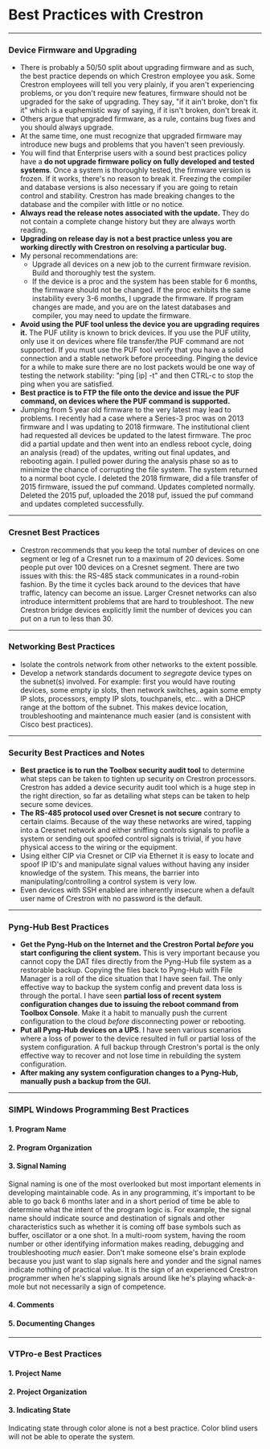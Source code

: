 # Best Practices with Crestron #

----------

### Device Firmware and Upgrading ###
 - There is probably a 50/50 split about upgrading firmware and as such, the best practice depends on which Crestron employee you ask. Some Crestron employees will tell you very plainly, if you aren't experiencing problems, or you don't require new features, firmware should not be upgraded for the sake of upgrading. They say, "if it ain't broke, don't fix it" which is a euphemistic way of saying, if it isn't broken, don't break it. 
 - Others argue that upgraded firmware, as a rule, contains bug fixes and you should always upgrade.
 - At the same time, one must recognize that upgraded firmware may introduce new bugs and problems that you haven't seen previously. 
 - You will find that Enterprise users with a sound best practices policy have a **do not upgrade firmware policy on fully developed and tested systems**. Once a system is thoroughly tested, the firmware version is frozen. If it works, there's no reason to break it. Freezing the compiler and database versions is also necessary if you are going to retain control and stability. Crestron has made breaking changes to the database and the compiler with little or no notice.
 - **Always read the release notes associated with the update.** They do not contain a complete change history but they are always worth reading. 
 - **Upgrading on release day is not a best practice unless you are working directly with Crestron on resolving a particular bug.**
 - My personal recommendations are:
    - Upgrade all devices on a new job to the current firmware revision. Build and thoroughly test the system.
    - If the device is a proc and the system has been stable for 6 months, the firmware should not be changed. If the proc exhibits the same instability every 3-6 months, I upgrade the firmware. If program changes are made, and you are on the latest databases and compiler, you may need to update the firmware.
 - **Avoid using the PUF tool unless the device you are upgrading requires it.** The PUF utility is known to brick devices. If you use the PUF utility, only use it on devices where file transfer/the PUF command are not supported. If you must use the PUF tool verify that you have a solid connection and a stable network before proceeding. Pinging the device for a while to make sure there are no lost packets would be one way of testing the network stability: "ping [ip] -t" and then CTRL-c to stop the ping when you are satisfied.
 - **Best practice is to FTP the file onto the device and issue the PUF command, on devices where the PUF command is supported.**
 - Jumping from 5 year old firmware to the very latest may lead to problems. I recently had a case where a Series-3 proc was on 2013 firmware and I was updating to 2018 firmware. The institutional client had requested all devices be updated to the latest firmware. The proc did a partial update and then went into an endless reboot cycle, doing an analysis (read) of the updates, writing out final updates, and rebooting again. I pulled power during the analysis phase so as to minimize the chance of corrupting the file system. The system returned to a normal boot cycle. I deleted the 2018 firmware, did a file transfer of 2015 firmware, issued the puf command. Updates completed normally. Deleted the 2015 puf, uploaded the 2018 puf, issued the puf command and updates completed successfully.

----------
### Cresnet Best Practices ###
 - Crestron recommends that you keep the total number of devices on one segment or leg of a Cresnet run to a maximum of 20 devices. Some people put over 100 devices on a Cresnet segment. There are two issues with this: the RS-485 stack communicates in a round-robin fashion. By the time it cycles back around to the devices that have traffic, latency can become an issue.  Larger Cresnet networks can also introduce intermittent problems that are hard to troubleshoot. The new Crestron bridge devices explicitly limit the number of devices you can put on a run to less than 30.

----------
### Networking Best Practices ###
 - Isolate the controls network from other networks to the extent possible.
 - Develop a network standards document to *segregate* device types on the subnet(s) involved. For example: first you would have routing devices, some empty ip slots, then network switches, again some empty IP slots, processors, empty IP slots, touchpanels, etc... with a DHCP range at the bottom of the subnet. This makes device location, troubleshooting and maintenance much easier (and is consistent with Cisco best practices).

----------
### Security Best Practices and Notes ###
 - **Best practice is to run the Toolbox security audit tool** to determine what steps can be taken to tighten up security on Crestron processors. Crestron has added a device security audit tool which is a huge step in the right direction, so far as detailing what steps can be taken to help secure some devices. 
 - **The RS-485 protocol used over Cresnet is not secure** contrary to certain claims. Because of the way these networks are wired, tapping into a Cresnet network and either sniffing controls signals to profile a system or sending out spoofed control signals is trivial, if you have physical access to the wiring or the equipment.
 - Using either CIP via Cresnet or CIP via Ethernet it is easy to locate and spoof IP ID's and manipulate signal values without having any insider knowledge of the system. This means, the barrier into manipulating/controlling a control system is very low.
 - Even devices with SSH enabled are inherently insecure when a default user name of Crestron with no password is the default.

----------
### Pyng-Hub Best Practices ###
 - **Get the Pyng-Hub on the Internet and the Crestron Portal *before* you start configuring the client system.** This is very important because you cannot copy the DAT files directly from the Pyng-Hub file system as a restorable backup. Copying the files back to Pyng-Hub with File Manager is a roll of the dice situation that I have seen fail. The only effective way to backup the system config and prevent data loss is through the portal. I have seen **partial loss of recent system configuration changes due to issuing the reboot command from Toolbox Console**. Make it a habit to manually push the current configuration to the cloud *before* disconnecting power or rebooting.
 - **Put all Pyng-Hub devices on a UPS**. I have seen various scenarios where a loss of power to the device resulted in full or partial loss of the system configuration. A full backup through Crestron's portal is the only effective way to recover and not lose time in rebuilding the system configuration.
 - **After making any system configuration changes to a Pyng-Hub, manually push a backup from the GUI.**


----------
### SIMPL Windows Programming Best Practices ###

#### 1. Program Name ####
#### 2. Program Organization ####
#### 3. Signal Naming ####
Signal naming is one of the most overlooked but most important elements in developing maintainable code. As in any programming, it's important to be able to go back 6 months later and in a short period of time be able to determine what the intent of the program logic is. For example, the signal name should indicate source and destination of signals and other characteristics such as whether it is coming off base symbols such as buffer, oscillator or a one shot. In a multi-room system, having the room number or other identifying information makes reading, debugging and troubleshooting *much* easier. Don't make someone else's brain explode because you just want to slap signals here and yonder and the signal names indicate nothing of practical value. It is the sign of an experienced Crestron programmer when he's slapping signals around like he's playing whack-a-mole but not necessarily a sign of competence.

#### 4. Comments ####
#### 5. Documenting Changes ####

----------
### VTPro-e Best Practices ###
#### 1. Project Name ####
#### 2. Project Organization ####
#### 3. Indicating State ####

Indicating state through color alone is not a best practice. Color blind users will not be able to operate the system.
